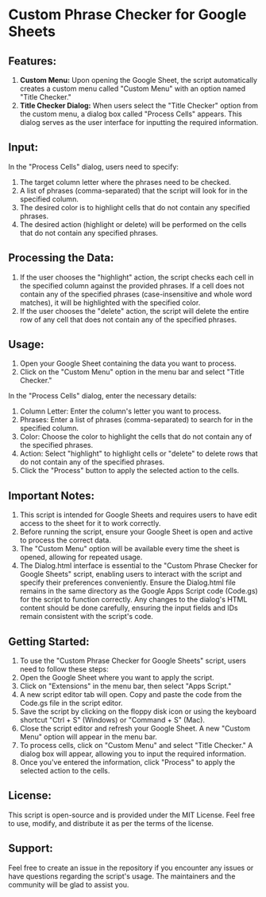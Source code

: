 # Custom Phrase Checker for Google Sheets

## Features:
1. **Custom Menu:** Upon opening the Google Sheet, the script automatically creates a custom menu called "Custom Menu" with an option named "Title Checker."
2. **Title Checker Dialog:** When users select the "Title Checker" option from the custom menu, a dialog box called "Process Cells" appears. This dialog serves as the user interface for inputting the required information.

## Input:
In the "Process Cells" dialog, users need to specify:
1. The target column letter where the phrases need to be checked.
2. A list of phrases (comma-separated) that the script will look for in the specified column.
3. The desired color is to highlight cells that do not contain any specified phrases.
4. The desired action (highlight or delete) will be performed on the cells that do not contain any specified phrases.

## Processing the Data:
1. If the user chooses the "highlight" action, the script checks each cell in the specified column against the provided phrases. If a cell does not contain any of the specified phrases (case-insensitive and whole word matches), it will be highlighted with the specified color.
2. If the user chooses the "delete" action, the script will delete the entire row of any cell that does not contain any of the specified phrases.

## Usage:
1. Open your Google Sheet containing the data you want to process.
2. Click on the "Custom Menu" option in the menu bar and select "Title Checker."

In the "Process Cells" dialog, enter the necessary details:
1. Column Letter: Enter the column's letter you want to process.
2. Phrases: Enter a list of phrases (comma-separated) to search for in the specified column.
3. Color: Choose the color to highlight the cells that do not contain any of the specified phrases.
4. Action: Select "highlight" to highlight cells or "delete" to delete rows that do not contain any of the specified phrases.
5. Click the "Process" button to apply the selected action to the cells.

## Important Notes:
1. This script is intended for Google Sheets and requires users to have edit access to the sheet for it to work correctly.
2. Before running the script, ensure your Google Sheet is open and active to process the correct data.
3. The "Custom Menu" option will be available every time the sheet is opened, allowing for repeated usage.
4. The Dialog.html interface is essential to the "Custom Phrase Checker for Google Sheets" script, enabling users to interact with the script and specify their preferences conveniently. Ensure the Dialog.html file remains in the same directory as the Google Apps Script code (Code.gs) for the script to function correctly. Any changes to the dialog's HTML content should be done carefully, ensuring the input fields and IDs remain consistent with the script's code.

## Getting Started:
1. To use the "Custom Phrase Checker for Google Sheets" script, users need to follow these steps:
2. Open the Google Sheet where you want to apply the script.
3. Click on "Extensions" in the menu bar, then select "Apps Script."
4. A new script editor tab will open. Copy and paste the code from the Code.gs file in the script editor.
5. Save the script by clicking on the floppy disk icon or using the keyboard shortcut "Ctrl + S" (Windows) or "Command + S" (Mac).
6. Close the script editor and refresh your Google Sheet. A new "Custom Menu" option will appear in the menu bar.
7. To process cells, click on "Custom Menu" and select "Title Checker." A dialog box will appear, allowing you to input the required information.
8. Once you've entered the information, click "Process" to apply the selected action to the cells.

## License:
This script is open-source and is provided under the MIT License. Feel free to use, modify, and distribute it as per the terms of the license.

## Support:
Feel free to create an issue in the repository if you encounter any issues or have questions regarding the script's usage. The maintainers and the community will be glad to assist you.
